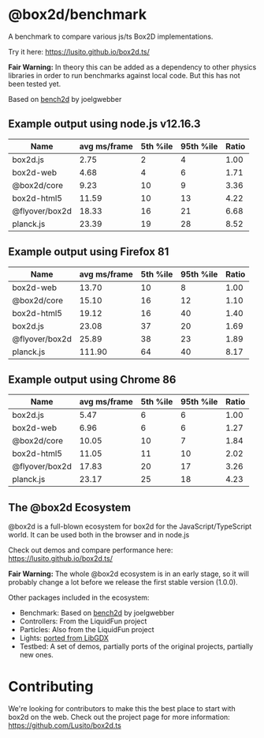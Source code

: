 # @box2d/benchmark

A benchmark to compare various js/ts Box2D implementations.

Try it here: https://lusito.github.io/box2d.ts/

**Fair Warning:** In theory this can be added as a dependency to other physics libraries in order to run benchmarks against local code. But this has not been tested yet.

Based on [bench2d](https://github.com/joelgwebber/bench2d) by joelgwebber

## Example output using node.js v12.16.3

| Name           | avg ms/frame | 5th %ile | 95th %ile | Ratio |
| -------------- | ------------ | -------- | --------- | ----- |
| box2d.js       |         2.75 |        2 |         4 |  1.00 |
| box2d-web      |         4.68 |        4 |         6 |  1.71 |
| @box2d/core    |         9.23 |       10 |         9 |  3.36 |
| box2d-html5    |        11.59 |       10 |        13 |  4.22 |
| @flyover/box2d |        18.33 |       16 |        21 |  6.68 |
| planck.js       |        23.39 |       19 |        28 |  8.52 |

## Example output using Firefox 81

| Name           | avg ms/frame | 5th %ile | 95th %ile | Ratio |
| -------------- | ------------ | -------- | --------- | ----- |
| box2d-web      |        13.70 |       10 |         8 |  1.00 |
| @box2d/core    |        15.10 |       16 |        12 |  1.10 |
| box2d-html5    |        19.12 |       16 |        40 |  1.40 |
| box2d.js       |        23.08 |       37 |        20 |  1.69 |
| @flyover/box2d |        25.89 |       38 |        23 |  1.89 |
| planck.js       |       111.90 |       64 |        40 |  8.17 |

## Example output using Chrome 86

| Name           | avg ms/frame | 5th %ile | 95th %ile | Ratio |
| -------------- | ------------ | -------- | --------- | ----- |
| box2d.js       |         5.47 |        6 |         6 |  1.00 |
| box2d-web      |         6.96 |        6 |         6 |  1.27 |
| @box2d/core    |        10.05 |       10 |         7 |  1.84 |
| box2d-html5    |        11.05 |       11 |        10 |  2.02 |
| @flyover/box2d |        17.83 |       20 |        17 |  3.26 |
| planck.js       |        23.17 |       25 |        18 |  4.23 |

## The @box2d Ecosystem

@box2d is a full-blown ecosystem for box2d for the JavaScript/TypeScript world. It can be used both in the browser and in node.js

Check out demos and compare performance here: https://lusito.github.io/box2d.ts/

**Fair Warning:** The whole @box2d ecosystem is in an early stage, so it will probably change a lot before we release the first stable version (1.0.0).

Other packages included in the ecosystem:
- Benchmark: Based on [bench2d](https://github.com/joelgwebber/bench2d) by joelgwebber
- Controllers: From the LiquidFun project
- Particles: Also from the LiquidFun project
- Lights: [ported from LibGDX](https://github.com/libgdx/box2dlights)
- Testbed: A set of demos, partially ports of the original projects, partially new ones.

# Contributing

We're looking for contributors to make this the best place to start with box2d on the web.
Check out the project page for more information: https://github.com/Lusito/box2d.ts
